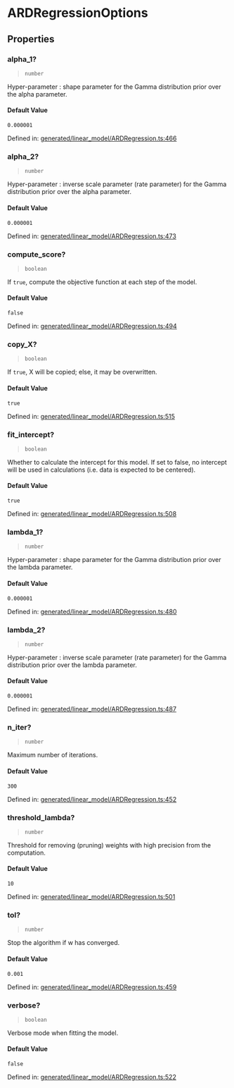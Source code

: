 # ARDRegressionOptions

## Properties

### alpha\_1?

> `number`

Hyper-parameter : shape parameter for the Gamma distribution prior over the alpha parameter.

#### Default Value

`0.000001`

Defined in:  [generated/linear\_model/ARDRegression.ts:466](https://github.com/transitive-bullshit/scikit-learn-ts/blob/122b3c0/packages/sklearn/src/generated/linear_model/ARDRegression.ts#L466)

### alpha\_2?

> `number`

Hyper-parameter : inverse scale parameter (rate parameter) for the Gamma distribution prior over the alpha parameter.

#### Default Value

`0.000001`

Defined in:  [generated/linear\_model/ARDRegression.ts:473](https://github.com/transitive-bullshit/scikit-learn-ts/blob/122b3c0/packages/sklearn/src/generated/linear_model/ARDRegression.ts#L473)

### compute\_score?

> `boolean`

If `true`, compute the objective function at each step of the model.

#### Default Value

`false`

Defined in:  [generated/linear\_model/ARDRegression.ts:494](https://github.com/transitive-bullshit/scikit-learn-ts/blob/122b3c0/packages/sklearn/src/generated/linear_model/ARDRegression.ts#L494)

### copy\_X?

> `boolean`

If `true`, X will be copied; else, it may be overwritten.

#### Default Value

`true`

Defined in:  [generated/linear\_model/ARDRegression.ts:515](https://github.com/transitive-bullshit/scikit-learn-ts/blob/122b3c0/packages/sklearn/src/generated/linear_model/ARDRegression.ts#L515)

### fit\_intercept?

> `boolean`

Whether to calculate the intercept for this model. If set to false, no intercept will be used in calculations (i.e. data is expected to be centered).

#### Default Value

`true`

Defined in:  [generated/linear\_model/ARDRegression.ts:508](https://github.com/transitive-bullshit/scikit-learn-ts/blob/122b3c0/packages/sklearn/src/generated/linear_model/ARDRegression.ts#L508)

### lambda\_1?

> `number`

Hyper-parameter : shape parameter for the Gamma distribution prior over the lambda parameter.

#### Default Value

`0.000001`

Defined in:  [generated/linear\_model/ARDRegression.ts:480](https://github.com/transitive-bullshit/scikit-learn-ts/blob/122b3c0/packages/sklearn/src/generated/linear_model/ARDRegression.ts#L480)

### lambda\_2?

> `number`

Hyper-parameter : inverse scale parameter (rate parameter) for the Gamma distribution prior over the lambda parameter.

#### Default Value

`0.000001`

Defined in:  [generated/linear\_model/ARDRegression.ts:487](https://github.com/transitive-bullshit/scikit-learn-ts/blob/122b3c0/packages/sklearn/src/generated/linear_model/ARDRegression.ts#L487)

### n\_iter?

> `number`

Maximum number of iterations.

#### Default Value

`300`

Defined in:  [generated/linear\_model/ARDRegression.ts:452](https://github.com/transitive-bullshit/scikit-learn-ts/blob/122b3c0/packages/sklearn/src/generated/linear_model/ARDRegression.ts#L452)

### threshold\_lambda?

> `number`

Threshold for removing (pruning) weights with high precision from the computation.

#### Default Value

`10`

Defined in:  [generated/linear\_model/ARDRegression.ts:501](https://github.com/transitive-bullshit/scikit-learn-ts/blob/122b3c0/packages/sklearn/src/generated/linear_model/ARDRegression.ts#L501)

### tol?

> `number`

Stop the algorithm if w has converged.

#### Default Value

`0.001`

Defined in:  [generated/linear\_model/ARDRegression.ts:459](https://github.com/transitive-bullshit/scikit-learn-ts/blob/122b3c0/packages/sklearn/src/generated/linear_model/ARDRegression.ts#L459)

### verbose?

> `boolean`

Verbose mode when fitting the model.

#### Default Value

`false`

Defined in:  [generated/linear\_model/ARDRegression.ts:522](https://github.com/transitive-bullshit/scikit-learn-ts/blob/122b3c0/packages/sklearn/src/generated/linear_model/ARDRegression.ts#L522)
